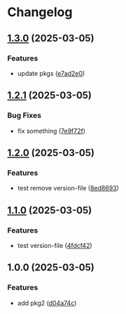 # Changelog

## [1.3.0](https://github.com/sobird/actions-test/compare/pkg2@v1.2.1...pkg2@v1.3.0) (2025-03-05)


### Features

* update pkgs ([e7ad2e0](https://github.com/sobird/actions-test/commit/e7ad2e035976c105be1130ae6ffe9e9d1cf951eb))

## [1.2.1](https://github.com/sobird/actions-test/compare/pkg2@v1.2.0...pkg2@v1.2.1) (2025-03-05)


### Bug Fixes

* fix something ([7e9f72f](https://github.com/sobird/actions-test/commit/7e9f72f5366983c1380171b88df1caa16adf151d))

## [1.2.0](https://github.com/sobird/actions-test/compare/pkg2@v1.1.0...pkg2@v1.2.0) (2025-03-05)


### Features

* test remove version-file ([8ed8693](https://github.com/sobird/actions-test/commit/8ed86931304233eaee3b1e0e1c4fb20dd2b8cfe1))

## [1.1.0](https://github.com/sobird/actions-test/compare/pkg2@v1.0.0...pkg2@v1.1.0) (2025-03-05)


### Features

* test version-file ([4fdcf42](https://github.com/sobird/actions-test/commit/4fdcf42b945497a78181b156b35318c708e95f04))

## 1.0.0 (2025-03-05)


### Features

* add pkg2 ([d04a74c](https://github.com/sobird/actions-test/commit/d04a74cfb49c4a37bf1820355fc87774030f78fc))
